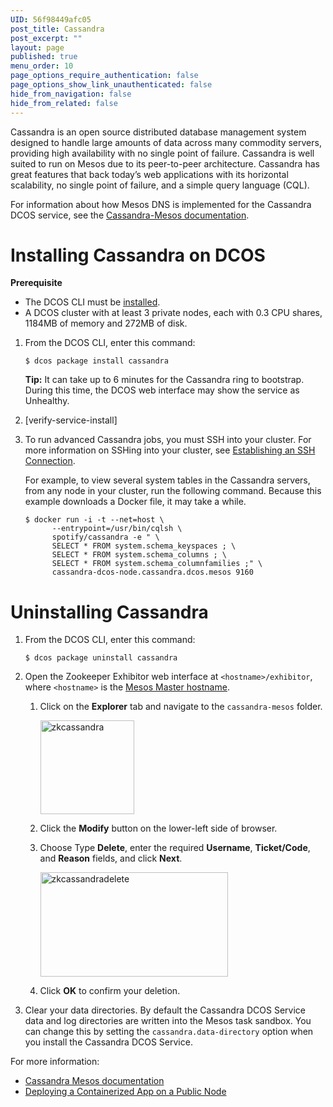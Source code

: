 ```yaml
---
UID: 56f98449afc05
post_title: Cassandra
post_excerpt: ""
layout: page
published: true
menu_order: 10
page_options_require_authentication: false
page_options_show_link_unauthenticated: false
hide_from_navigation: false
hide_from_related: false
---
```

Cassandra is an open source distributed database management system designed to handle large amounts of data across many commodity servers, providing high availability with no single point of failure. Cassandra is well suited to run on Mesos due to its peer-to-peer architecture. Cassandra has great features that back today’s web applications with its horizontal scalability, no single point of failure, and a simple query language (CQL).

For information about how Mesos DNS is implemented for the Cassandra DCOS service, see the <a href="http://mesosphere.github.io/cassandra-mesos/docs/mesos-dns.html" target="_blank">Cassandra-Mesos documentation</a>.

# <a name="cassandrainstall"></a>Installing Cassandra on DCOS

**Prerequisite**

*   The DCOS CLI must be [installed][1].
*   A DCOS cluster with at least 3 private nodes, each with 0.3 CPU shares, 1184MB of memory and 272MB of disk.

1.  From the DCOS CLI, enter this command:
    
        $ dcos package install cassandra
        
    
    **Tip:** It can take up to 6 minutes for the Cassandra ring to bootstrap. During this time, the DCOS web interface may show the service as Unhealthy.

2.  [verify-service-install]

3.  To run advanced Cassandra jobs, you must SSH into your cluster. For more information on SSHing into your cluster, see [Establishing an SSH Connection][2].
    
    For example, to view several system tables in the Cassandra servers, from any node in your cluster, run the following command. Because this example downloads a Docker file, it may take a while.
    
        $ docker run -i -t --net=host \
              --entrypoint=/usr/bin/cqlsh \
              spotify/cassandra -e " \
              SELECT * FROM system.schema_keyspaces ; \
              SELECT * FROM system.schema_columns ; \
              SELECT * FROM system.schema_columnfamilies ;" \
              cassandra-dcos-node.cassandra.dcos.mesos 9160
        

# <a name="uninstall"></a>Uninstalling Cassandra

1.  From the DCOS CLI, enter this command:
    
        $ dcos package uninstall cassandra
        

2.  Open the Zookeeper Exhibitor web interface at `<hostname>/exhibitor`, where `<hostname>` is the [Mesos Master hostname][3].
    
    1.  Click on the **Explorer** tab and navigate to the `cassandra-mesos` folder.
        
        <a href="/wp-content/uploads/2015/12/zkcassandra.png" rel="attachment wp-att-1329"><img src="/wp-content/uploads/2015/12/zkcassandra-150x150.png" alt="zkcassandra" width="150" height="150" class="alignnone size-thumbnail wp-image-1329" /></a>
    
    2.  Click the **Modify** button on the lower-left side of browser.
    
    3.  Choose Type **Delete**, enter the required **Username**, **Ticket/Code**, and **Reason** fields, and click **Next**.
        
        <a href="/wp-content/uploads/2015/12/zkcassandradelete.png" rel="attachment wp-att-1332"><img src="/wp-content/uploads/2015/12/zkcassandradelete-600x334.png" alt="zkcassandradelete" width="300" height="167" class="alignnone size-medium wp-image-1332" /></a>
    
    4.  Click **OK** to confirm your deletion.

3.  Clear your data directories. By default the Cassandra DCOS Service data and log directories are written into the Mesos task sandbox. You can change this by setting the `cassandra.data-directory` option when you install the Cassandra DCOS Service.

For more information:

*   <a href="http://mesosphere.github.io/cassandra-mesos/" target="_blank">Cassandra Mesos documentation</a>
*   [Deploying a Containerized App on a Public Node][4]

 [1]: /usage/cli/install-cli/
 [2]: /administration/sshcluster/
 [3]: /administration/installing/awscluster#launchdcos
 [4]: /usage/tutorials/deploy-containerized-app/